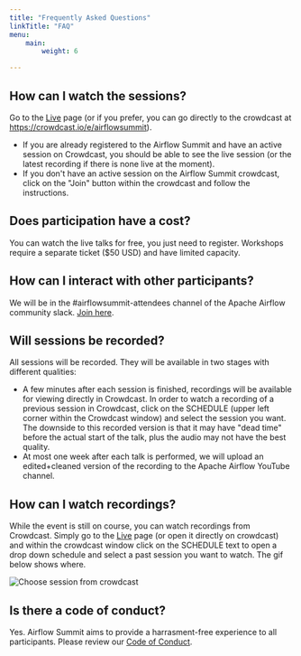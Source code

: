 ```yaml
---
title: "Frequently Asked Questions"
linkTitle: "FAQ"
menu:
    main:
        weight: 6

---
```


## How can I watch the sessions?
Go to the [Live](/live) page (or if you prefer, you can go directly to the crowdcast at https://crowdcast.io/e/airflowsummit). 
* If you are already registered to the Airflow Summit and have an active session on Crowdcast, you should be able to see the live session (or the latest recording if there is none live at the moment).
* If you don't have an active session on the Airflow Summit crowdcast, click on the "Join" button within the crowdcast and follow the instructions.

## Does participation have a cost?
You can watch the live talks for free, you just need to register. Workshops require a separate ticket ($50 USD) and have limited capacity.

## How can I interact with other participants?
We will be in the #airflowsummit-attendees channel of the Apache Airflow community slack. <a href="https://apache-airflow-slack.herokuapp.com" target="_blank">Join here</a>.

## Will sessions be recorded?
All sessions will be recorded. They will be available in two stages with different qualities:
* A few minutes after each session is finished, recordings will be available for viewing directly in Crowdcast. In order to watch a recording of a previous session in Crowdcast, click on the SCHEDULE (upper left corner within the Crowdcast window) and select the session you want. The downside to this recorded version is that it may have "dead time" before the actual start of the talk, plus the audio may not have the best quality.
* At most one week after each talk is performed, we will upload an edited+cleaned version of the recording to the Apache Airflow YouTube channel.

## How can I watch recordings?
While the event is still on course, you can watch recordings from Crowdcast. Simply go to the [Live](/live) page (or open it directly on crowdcast) and within the crowdcast window click on the SCHEDULE text to open a drop down schedule and select a past session you want to watch. The gif below shows where.

![Choose session from crowdcast](/images/misc/crowdcast-schedule.gif)


## Is there a code of conduct?
Yes. Airflow Summit aims to provide a harrasment-free experience to all participants. Please review our [Code of Conduct](/coc).
